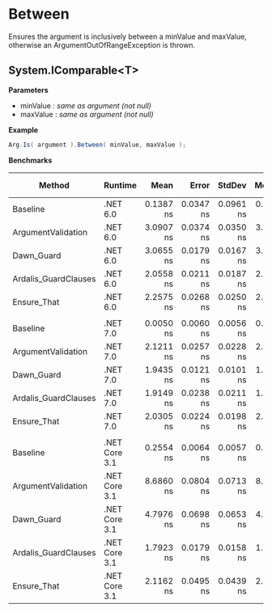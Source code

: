 # Between

Ensures the argument is inclusively between a minValue and maxValue, otherwise an ArgumentOutOfRangeException is thrown.

## System.IComparable\<T\>

**Parameters**

- minValue : *same as argument (not null)*
- maxValue : *same as argument (not null)*

**Example**

``` c#
Arg.Is( argument ).Between( minValue, maxValue );
```

**Benchmarks**

|               Method |       Runtime |      Mean |     Error |    StdDev |    Median | Ratio | RatioSD | Allocated | Alloc Ratio |
|--------------------- |-------------- |----------:|----------:|----------:|----------:|------:|--------:|----------:|------------:|
|             Baseline |      .NET 6.0 | 0.1387 ns | 0.0347 ns | 0.0961 ns | 0.1082 ns |  1.00 |    0.00 |         - |          NA |
|   ArgumentValidation |      .NET 6.0 | 3.0907 ns | 0.0374 ns | 0.0350 ns | 3.0917 ns | 13.16 |    3.85 |         - |          NA |
|           Dawn_Guard |      .NET 6.0 | 3.0655 ns | 0.0179 ns | 0.0167 ns | 3.0687 ns | 13.04 |    3.78 |         - |          NA |
| Ardalis_GuardClauses |      .NET 6.0 | 2.0558 ns | 0.0211 ns | 0.0187 ns | 2.0536 ns |  8.96 |    2.58 |         - |          NA |
|          Ensure_That |      .NET 6.0 | 2.2575 ns | 0.0268 ns | 0.0250 ns | 2.2576 ns |  9.60 |    2.76 |         - |          NA |
|                      |               |           |           |           |           |       |         |           |             |
|             Baseline |      .NET 7.0 | 0.0050 ns | 0.0060 ns | 0.0056 ns | 0.0039 ns |     ? |       ? |         - |           ? |
|   ArgumentValidation |      .NET 7.0 | 2.1211 ns | 0.0257 ns | 0.0228 ns | 2.1231 ns |     ? |       ? |         - |           ? |
|           Dawn_Guard |      .NET 7.0 | 1.9435 ns | 0.0121 ns | 0.0101 ns | 1.9423 ns |     ? |       ? |         - |           ? |
| Ardalis_GuardClauses |      .NET 7.0 | 1.9149 ns | 0.0238 ns | 0.0211 ns | 1.9156 ns |     ? |       ? |         - |           ? |
|          Ensure_That |      .NET 7.0 | 2.0305 ns | 0.0224 ns | 0.0198 ns | 2.0294 ns |     ? |       ? |         - |           ? |
|                      |               |           |           |           |           |       |         |           |             |
|             Baseline | .NET Core 3.1 | 0.2554 ns | 0.0064 ns | 0.0057 ns | 0.2542 ns |  1.00 |    0.00 |         - |          NA |
|   ArgumentValidation | .NET Core 3.1 | 8.6860 ns | 0.0804 ns | 0.0713 ns | 8.6731 ns | 34.02 |    0.89 |         - |          NA |
|           Dawn_Guard | .NET Core 3.1 | 4.7976 ns | 0.0698 ns | 0.0653 ns | 4.7905 ns | 18.81 |    0.39 |         - |          NA |
| Ardalis_GuardClauses | .NET Core 3.1 | 1.7923 ns | 0.0179 ns | 0.0158 ns | 1.7924 ns |  7.02 |    0.18 |         - |          NA |
|          Ensure_That | .NET Core 3.1 | 2.1162 ns | 0.0495 ns | 0.0439 ns | 2.1179 ns |  8.29 |    0.27 |         - |          NA |